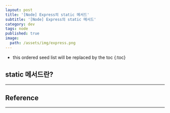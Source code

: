 ```yaml
---
layout: post
title: '[Node] Express의 static 메서드'
subtitle: '[Node] Express의 static 메서드'
category: dev
tags: node
published: true
image:
  path: /assets/img/express.png
---
```


<!-- prettier-ignore -->
* this ordered seed list will be replaced by the toc 
{:toc}

## static 메서드란?

---

## Reference

---
